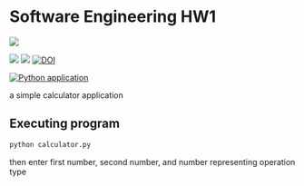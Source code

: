 # Software Engineering HW1

<!-- SHIELDS -->

<a href="https://github.com/wutever0017/SE_group28_hw1/issues">
        <img src="https://img.shields.io/github/issues/wutever0017/SE_group28_hw1" /></a>
        
<a> <img src="https://img.shields.io/github/license/wutever0017/SE_group28_hw1" /></a>
<a><img src = "https://github.com/sshah3420/SE_group28_hw1/actions/workflows/python-app.yml/badge.svg"></a>
<a href="https://zenodo.org/badge/latestdoi/529076571"><img src="https://zenodo.org/badge/529076571.svg" alt="DOI"></a>

[![Python application](https://github.com/wutever0017/SE_group28_hw1/actions/workflows/python-app.yml/badge.svg)](https://github.com/wutever0017/SE_group28_hw1/actions/workflows/python-app.yml)

a simple calculator application

## Executing program

```python
python calculator.py
```

then enter first number, second number, and number representing operation type


